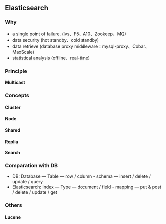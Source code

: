 ## Elasticsearch

### Why

- a single point of failure. (lvs、F5、A10、Zookeep、MQ) 
- data security (hot standby、cold standby) 
- data retrieve (database proxy middleware：mysql-proxy、Cobar、MaxScale) 
- statistical analysis (offline、real-time)

### Principle

#### Multicast



### Concepts

#### Cluster

#### Node

#### Shared

#### Replia

#### Search



### Comparation with DB

- DB: Database — Table — row / column - schema —  insert / delete / update / query
- Elasticsearch: Index — Type — document / field - mapping — put & post / delete / update / get



### Others

#### Lucene





